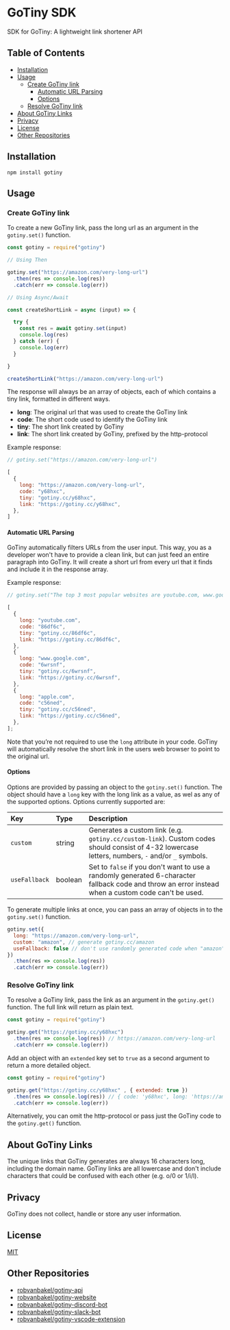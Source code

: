 # GoTiny SDK

SDK for GoTiny: A lightweight link shortener API

## Table of Contents

- [Installation](#installation)
- [Usage](#usage)
  - [Create GoTiny link](#create-gotiny-link)
    - [Automatic URL Parsing](#automatic-url-parsing)
    - [Options](#options)
  - [Resolve GoTiny link](#resolve-gotiny-link)
- [About GoTiny Links](#about-gotiny-links)
- [Privacy](#privacy)
- [License](#license)
- [Other Repositories](#other-repositories)

## Installation

```console
npm install gotiny
```

## Usage

### Create GoTiny link

To create a new GoTiny link, pass the long url as an argument in the `gotiny.set()` function.

```js
const gotiny = require("gotiny")

// Using Then

gotiny.set("https://amazon.com/very-long-url")
  .then(res => console.log(res))
  .catch(err => console.log(err))

// Using Async/Await

const createShortLink = async (input) => {

  try {
    const res = await gotiny.set(input)
    console.log(res)
  } catch (err) {
    console.log(err)
  }

}

createShortLink("https://amazon.com/very-long-url")
```

The response will always be an array of objects, each of which contains a tiny link, formatted in different ways.

- **long**: The original url that was used to create the GoTiny link
- **code**: The short code used to identify the GoTiny link
- **tiny**: The short link created by GoTiny
- **link**: The short link created by GoTiny, prefixed by the http-protocol

Example response:

```js
// gotiny.set("https://amazon.com/very-long-url")

[
  {
    long: "https://amazon.com/very-long-url",
    code: "y68hxc",
    tiny: "gotiny.cc/y68hxc",
    link: "https://gotiny.cc/y68hxc",
  },
]
```

#### Automatic URL Parsing

GoTiny automatically filters URLs from the user input. This way, you as a developer won't have to provide a clean link, but can just feed an entire paragraph into GoTiny. It will create a short url from every url that it finds and include it in the response array.

Example response:

```js
// gotiny.set("The top 3 most popular websites are youtube.com, www.google.com and apple.com.")

[
  {
    long: "youtube.com",
    code: "86df6c",
    tiny: "gotiny.cc/86df6c",
    link: "https://gotiny.cc/86df6c",
  },
  {
    long: "www.google.com",
    code: "6wrsnf",
    tiny: "gotiny.cc/6wrsnf",
    link: "https://gotiny.cc/6wrsnf",
  },
  {
    long: "apple.com",
    code: "c56ned",
    tiny: "gotiny.cc/c56ned",
    link: "https://gotiny.cc/c56ned",
  },
];
```

Note that you’re not required to use the `long` attribute in your code. GoTiny will automatically resolve the short link in the users web browser to point to the original url.

#### Options

Options are provided by passing an object to the `gotiny.set()` function. The object should have a `long` key with the long link as a value, as wel as any of the supported options. Options currently supported are:

| Key           | Type    | Description                                                                                 |
| :------------ | :------ | :------------------------------------------------------------------------------------------ |
| `custom`      | string  | Generates a custom link (e.g. `gotiny.cc/custom-link`). Custom codes should consist of 4-32 lowercase letters, numbers, `-` and/or `_` symbols.  |
| `useFallback` | boolean | Set to `false` if you don't want to use a randomly generated 6-character fallback code and throw an error instead when a custom code can't be used. |

To generate multiple links at once, you can pass an array of objects in to the `gotiny.set()` function.

```js
gotiny.set({
  long: "https://amazon.com/very-long-url", 
  custom: "amazon", // generate gotiny.cc/amazon
  useFallback: false // don't use randomly generated code when "amazon" can't be used
})
  .then(res => console.log(res))
  .catch(err => console.log(err))
```

### Resolve GoTiny link

To resolve a GoTiny link, pass the link as an argument in the `gotiny.get()` function. The full link will return as plain text.

```js
const gotiny = require("gotiny")

gotiny.get("https://gotiny.cc/y68hxc")
  .then(res => console.log(res)) // https://amazon.com/very-long-url
  .catch(err => console.log(err))
```

Add an object with an `extended` key set to `true` as a second argument to return a more detailed object.

```js
const gotiny = require("gotiny")

gotiny.get("https://gotiny.cc/y68hxc" , { extended: true })
  .then(res => console.log(res)) // { code: 'y68hxc', long: 'https://amazon.com/very-long-url' }
  .catch(err => console.log(err))
```

Alternatively, you can omit the http-protocol or pass just the GoTiny code to the `gotiny.get()` function.

## About GoTiny Links
The unique links that GoTiny generates are always 16 characters long, including the domain name. GoTiny links are all lowercase and don't include characters that could be confused with each other (e.g. o/0 or 1/i/l).

## Privacy
GoTiny does not collect, handle or store any user information.

## License

[MIT](LICENSE)

## Other Repositories

- [robvanbakel/gotiny-api](https://github.com/robvanbakel/gotiny-api)
- [robvanbakel/gotiny-website](https://github.com/robvanbakel/gotiny-website)
- [robvanbakel/gotiny-discord-bot](https://github.com/robvanbakel/gotiny-discord-bot)
- [robvanbakel/gotiny-slack-bot](https://github.com/robvanbakel/gotiny-slack-bot)
- [robvanbakel/gotiny-vscode-extension](https://github.com/robvanbakel/gotiny-vscode-extension)
